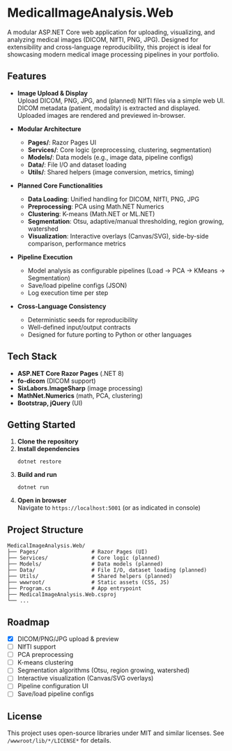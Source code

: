 # MedicalImageAnalysis.Web

A modular ASP.NET Core web application for uploading, visualizing, and analyzing medical images (DICOM, NIfTI, PNG, JPG). Designed for extensibility and cross-language reproducibility, this project is ideal for showcasing modern medical image processing pipelines in your portfolio.

## Features

- **Image Upload & Display**  
  Upload DICOM, PNG, JPG, and (planned) NIfTI files via a simple web UI.  
  DICOM metadata (patient, modality) is extracted and displayed.  
  Uploaded images are rendered and previewed in-browser.

- **Modular Architecture**  
  - **Pages/**: Razor Pages UI  
  - **Services/**: Core logic (preprocessing, clustering, segmentation)  
  - **Models/**: Data models (e.g., image data, pipeline configs)  
  - **Data/**: File I/O and dataset loading  
  - **Utils/**: Shared helpers (image conversion, metrics, timing)

- **Planned Core Functionalities**  
  - **Data Loading**: Unified handling for DICOM, NIfTI, PNG, JPG  
  - **Preprocessing**: PCA using Math.NET Numerics  
  - **Clustering**: K-means (Math.NET or ML.NET)  
  - **Segmentation**: Otsu, adaptive/manual thresholding, region growing, watershed  
  - **Visualization**: Interactive overlays (Canvas/SVG), side-by-side comparison, performance metrics

- **Pipeline Execution**  
  - Model analysis as configurable pipelines (Load → PCA → KMeans → Segmentation)  
  - Save/load pipeline configs (JSON)  
  - Log execution time per step

- **Cross-Language Consistency**  
  - Deterministic seeds for reproducibility  
  - Well-defined input/output contracts  
  - Designed for future porting to Python or other languages

## Tech Stack

- **ASP.NET Core Razor Pages** (.NET 8)
- **fo-dicom** (DICOM support)
- **SixLabors.ImageSharp** (image processing)
- **MathNet.Numerics** (math, PCA, clustering)
- **Bootstrap, jQuery** (UI)

## Getting Started

1. **Clone the repository**
2. **Install dependencies**  
   ```
   dotnet restore
   ```
3. **Build and run**  
   ```
   dotnet run
   ```
4. **Open in browser**  
   Navigate to `https://localhost:5001` (or as indicated in console)

## Project Structure

```
MedicalImageAnalysis.Web/
├── Pages/                 # Razor Pages (UI)
├── Services/              # Core logic (planned)
├── Models/                # Data models (planned)
├── Data/                  # File I/O, dataset loading (planned)
├── Utils/                 # Shared helpers (planned)
├── wwwroot/               # Static assets (CSS, JS)
├── Program.cs             # App entrypoint
├── MedicalImageAnalysis.Web.csproj
└── ...
```

## Roadmap

- [x] DICOM/PNG/JPG upload & preview
- [ ] NIfTI support
- [ ] PCA preprocessing
- [ ] K-means clustering
- [ ] Segmentation algorithms (Otsu, region growing, watershed)
- [ ] Interactive visualization (Canvas/SVG overlays)
- [ ] Pipeline configuration UI
- [ ] Save/load pipeline configs

## License

This project uses open-source libraries under MIT and similar licenses. See `/wwwroot/lib/*/LICENSE*` for details.

